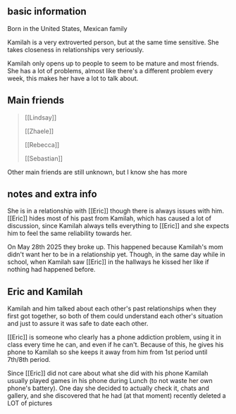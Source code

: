 ## basic information

Born in the United States, Mexican family

Kamilah is a very extroverted person, but at the same time sensitive. She takes closeness in relationships very seriously.

Kamilah only opens up to people to seem to be mature and most friends. She has a lot of problems, almost like there's a different problem every week, this makes her have a lot to talk about.

## Main friends

>[[Lindsay]]
>
>[[Zhaele]]
>
>[[Rebecca]]
>
>[[Sebastian]]

Other main friends are still unknown, but I know she has more

## notes and extra info

She is in a relationship with [[Eric]] though there is always issues with him. [[Eric]] hides most of his past from Kamilah, which has caused a lot of discussion, since Kamilah always tells everything to [[Eric]] and she expects him to feel the same reliability towards her. 

On May 28th 2025 they broke up. This happened because Kamilah's mom didn't want her to be in a relationship yet. Though, in the same day while in school, when Kamilah saw [[Eric]] in the hallways he kissed her like if nothing had happened before.

## Eric and Kamilah

Kamilah and him talked about each other's past relationships when they first got together, so both of them could understand each other's situation and just to assure it was safe to date each other. 

[[Eric]] is someone who clearly has a phone addiction problem, using it in class every time he can, and even if he can't. Because of this, he gives his phone to Kamilah so she keeps it away from him from 1st period until 7th/8th period.

Since [[Eric]] did not care about what she did with his phone Kamilah usually played games in his phone during Lunch (to not waste her own phone's battery). One day she decided to actually check it, chats and gallery, and she discovered that he had (at that moment)  recently deleted a LOT of pictures